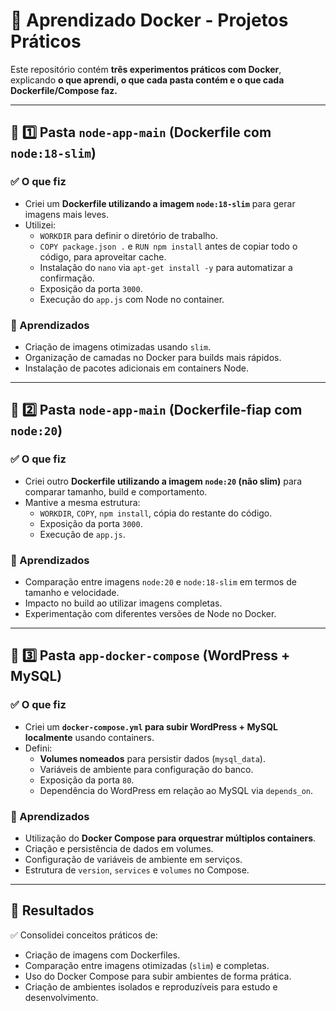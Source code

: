 # 🐳 Aprendizado Docker - Projetos Práticos

Este repositório contém **três experimentos práticos com Docker**, explicando **o que aprendi, o que cada pasta contém e o que cada Dockerfile/Compose faz.**

---

## 📂 1️⃣ Pasta `node-app-main` (Dockerfile com `node:18-slim`)

### ✅ O que fiz
- Criei um **Dockerfile utilizando a imagem `node:18-slim`** para gerar imagens mais leves.
- Utilizei:
  - `WORKDIR` para definir o diretório de trabalho.
  - `COPY package.json .` e `RUN npm install` antes de copiar todo o código, para aproveitar cache.
  - Instalação do `nano` via `apt-get install -y` para automatizar a confirmação.
  - Exposição da porta `3000`.
  - Execução do `app.js` com Node no container.

### 🎯 Aprendizados
- Criação de imagens otimizadas usando `slim`.
- Organização de camadas no Docker para builds mais rápidos.
- Instalação de pacotes adicionais em containers Node.

---

## 📂 2️⃣ Pasta `node-app-main` (Dockerfile-fiap com `node:20`)

### ✅ O que fiz
- Criei outro **Dockerfile utilizando a imagem `node:20` (não slim)** para comparar tamanho, build e comportamento.
- Mantive a mesma estrutura:
  - `WORKDIR`, `COPY`, `npm install`, cópia do restante do código.
  - Exposição da porta `3000`.
  - Execução de `app.js`.

### 🎯 Aprendizados
- Comparação entre imagens `node:20` e `node:18-slim` em termos de tamanho e velocidade.
- Impacto no build ao utilizar imagens completas.
- Experimentação com diferentes versões de Node no Docker.

---

## 📂 3️⃣ Pasta `app-docker-compose` (WordPress + MySQL)

### ✅ O que fiz
- Criei um **`docker-compose.yml` para subir WordPress + MySQL localmente** usando containers.
- Defini:
  - **Volumes nomeados** para persistir dados (`mysql_data`).
  - Variáveis de ambiente para configuração do banco.
  - Exposição da porta `80`.
  - Dependência do WordPress em relação ao MySQL via `depends_on`.

### 🎯 Aprendizados
- Utilização do **Docker Compose para orquestrar múltiplos containers**.
- Criação e persistência de dados em volumes.
- Configuração de variáveis de ambiente em serviços.
- Estrutura de `version`, `services` e `volumes` no Compose.

---

## 🚀 Resultados

✅ Consolidei conceitos práticos de:

- Criação de imagens com Dockerfiles.
- Comparação entre imagens otimizadas (`slim`) e completas.
- Uso do Docker Compose para subir ambientes de forma prática.
- Criação de ambientes isolados e reproduzíveis para estudo e desenvolvimento.


